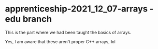 # apprenticeship-2021_12_07-arrays - edu branch
This is the part where we had been taught the basics of arrays.

Yes, I am aware that these aren't proper C++ arrays, lol
